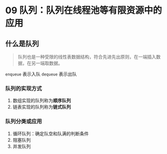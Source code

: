 # 09 队列：队列在线程池等有限资源中的应用

## 什么是队列
> 队列也是一种受限的线性表数据结构，符合先进先出原则，在一端插入数据，在另一端取数据。

`enqueue` 表示入队
`dequeue` 表示出队

### 队列的实现方式
1. 数组实现的队列称为**顺序队列**
2. 链表实现的队列称为**链式队列**


### 队列分类或应用
1. 循环队列：确定队空和队满的判断条件
2. 阻塞队列
3. 并发队列



